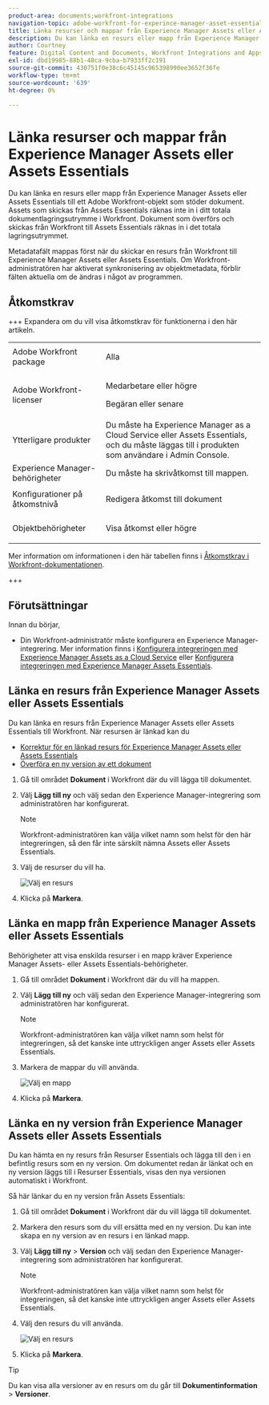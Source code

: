 ```yaml
---
product-area: documents;workfront-integrations
navigation-topic: adobe-workfront-for-experince-manager-asset-essentials
title: Länka resurser och mappar från Experience Manager Assets eller Assets Essentials
description: Du kan länka en resurs eller mapp från Experience Manager Assets eller Assets Essentials till ett Adobe Workfront-objekt som stöder dokument. Assets som skickas från Assets Essentials räknas inte in i ditt totala dokumentlagringsutrymme i Workfront. Dokument som överförs och skickas från Workfront till Assets Essentials räknas in i det totala lagringsutrymmet.
author: Courtney
feature: Digital Content and Documents, Workfront Integrations and Apps
exl-id: dbd19985-88b1-48ca-9cba-b7933ff2c191
source-git-commit: 430751f0e38c6c45145c965398990ee3652f36fe
workflow-type: tm+mt
source-wordcount: '639'
ht-degree: 0%

---
```


# Länka resurser och mappar från Experience Manager Assets eller Assets Essentials

Du kan länka en resurs eller mapp från Experience Manager Assets eller Assets Essentials till ett Adobe Workfront-objekt som stöder dokument. Assets som skickas från Assets Essentials räknas inte in i ditt totala dokumentlagringsutrymme i Workfront. Dokument som överförs och skickas från Workfront till Assets Essentials räknas in i det totala lagringsutrymmet.

Metadatafält mappas först när du skickar en resurs från Workfront till Experience Manager Assets eller Assets Essentials. Om Workfront-administratören har aktiverat synkronisering av objektmetadata, förblir fälten aktuella om de ändras i något av programmen.

## Åtkomstkrav

+++ Expandera om du vill visa åtkomstkrav för funktionerna i den här artikeln.

<table style="table-layout:auto"> 
 <col> 
 <col> 
 <tbody> 
  <tr> 
   <td role="rowheader">Adobe Workfront package</td> 
   <td> <p> Alla</p> </td> 
  </tr> 
  <tr> 
   <td role="rowheader">Adobe Workfront-licenser</td> 
   <td> 
   <p>Medarbetare eller högre</p> 
   <p>Begäran eller senare</p> </td> 
  </tr> 
  <tr> 
   <td role="rowheader">Ytterligare produkter</td> 
   <td>Du måste ha Experience Manager as a Cloud Service eller Assets Essentials, och du måste läggas till i produkten som användare i Admin Console.</td> 
  </tr> 
   <tr> 
    <td role="rowheader">Experience Manager-behörigheter</td> 
    <td>Du måste ha skrivåtkomst till mappen.</td> 
   </tr>
  <tr> 
   <td role="rowheader">Konfigurationer på åtkomstnivå</td> 
   <td> <p>Redigera åtkomst till dokument</p> </td> 
  </tr> 
  <tr> 
   <td role="rowheader">Objektbehörigheter</td> 
   <td> <p>Visa åtkomst eller högre</p> </td> 
  </tr> 
 </tbody> 
</table>

Mer information om informationen i den här tabellen finns i [Åtkomstkrav i Workfront-dokumentationen](/help/quicksilver/administration-and-setup/add-users/access-levels-and-object-permissions/access-level-requirements-in-documentation.md).

+++

## Förutsättningar

Innan du börjar,

* Din Workfront-administratör måste konfigurera en Experience Manager-integrering. Mer information finns i [Konfigurera integreringen med Experience Manager Assets as a Cloud Service](/help/quicksilver/administration-and-setup/configure-integrations/configure-aacs-integration.md) eller [Konfigurera integreringen med Experience Manager Assets Essentials](/help/quicksilver/documents/adobe-workfront-for-experience-manager-assets-essentials/setup-asset-essentials.md).

## Länka en resurs från Experience Manager Assets eller Assets Essentials

Du kan länka en resurs från Experience Manager Assets eller Assets Essentials till Workfront. När resursen är länkad kan du

* [Korrektur för en länkad resurs för Experience Manager Assets eller Assets Essentials](../../documents/adobe-workfront-for-experience-manager-assets-essentials/proof-linked-asset-aem.md)
* [Överföra en ny version av ett dokument](../../documents/managing-documents/upload-new-document-version.md)

1. Gå till området **Dokument** i Workfront där du vill lägga till dokumentet.
1. Välj **Lägg till ny** och välj sedan den Experience Manager-integrering som administratören har konfigurerat.

   >[!NOTE]
   >
   >Workfront-administratören kan välja vilket namn som helst för den här integreringen, så den får inte särskilt nämna Assets eller Assets Essentials.

1. Välj de resurser du vill ha.

   ![Välj en resurs](assets/select-an-asset.png)

1. Klicka på **Markera**.

## Länka en mapp från Experience Manager Assets eller Assets Essentials

Behörigheter att visa enskilda resurser i en mapp kräver Experience Manager Assets- eller Assets Essentials-behörigheter.

1. Gå till området **Dokument** i Workfront där du vill ha mappen.
1. Välj **Lägg till ny** och välj sedan den Experience Manager-integrering som administratören har konfigurerat.

   >[!NOTE]
   >
   >Workfront-administratören kan välja vilket namn som helst för integreringen, så det kanske inte uttryckligen anger Assets eller Assets Essentials.

1. Markera de mappar du vill använda.

   ![Välj en mapp](assets/select-a-folder.png)

1. Klicka på **Markera**.

## Länka en ny version från Experience Manager Assets eller Assets Essentials

Du kan hämta en ny resurs från Resurser Essentials och lägga till den i en befintlig resurs som en ny version. Om dokumentet redan är länkat och en ny version läggs till i Resurser Essentials, visas den nya versionen automatiskt i Workfront.

Så här länkar du en ny version från Assets Essentials:

1. Gå till området **Dokument** i Workfront där du vill lägga till dokumentet.
1. Markera den resurs som du vill ersätta med en ny version. Du kan inte skapa en ny version av en resurs i en länkad mapp.
1. Välj **Lägg till ny** > **Version** och välj sedan den Experience Manager-integrering som administratören har konfigurerat.

   >[!NOTE]
   >
   >Workfront-administratören kan välja vilket namn som helst för integreringen, så det kanske inte uttryckligen anger Assets eller Assets Essentials.

1. Välj den resurs du vill använda.

   ![Välj en resurs](assets/select-an-asset.png)

1. Klicka på **Markera**.

>[!TIP]
>
>Du kan visa alla versioner av en resurs om du går till **Dokumentinformation** > **Versioner**.
